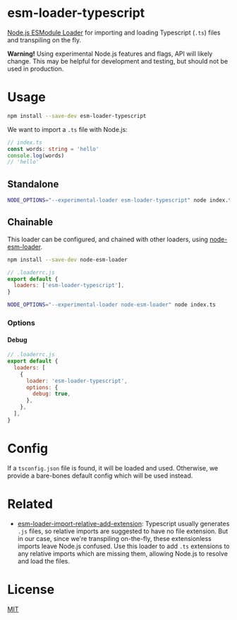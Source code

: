 # esm-loader-typescript

[Node.js ESModule Loader][node-loaders] for importing and loading
Typescript (`.ts`) files and transpiling on the fly.

**Warning!** Using experimental Node.js features and flags,
API will likely change. This may be helpful for development and testing,
but should not be used in production.

# Usage

```sh
npm install --save-dev esm-loader-typescript
```

We want to import a `.ts` file with Node.js:

```ts
// index.ts
const words: string = 'hello'
console.log(words)
// 'hello'
```

## Standalone

```sh
NODE_OPTIONS="--experimental-loader esm-loader-typescript" node index.ts
```

## Chainable

This loader can be configured, and chained with other loaders, using
[node-esm-loader][node-esm-loader].

```sh
npm install --save-dev node-esm-loader
```

```js
// .loaderrc.js
export default {
  loaders: ['esm-loader-typescript'],
}
```

```sh
NODE_OPTIONS="--experimental-loader node-esm-loader" node index.ts
```

### Options

#### Debug

```js
// .loaderrc.js
export default {
  loaders: [
    {
      loader: 'esm-loader-typescript',
      options: {
        debug: true,
      },
    },
  ],
}
```

# Config

If a `tsconfig.json` file is found, it will be loaded and used. Otherwise, we
provide a bare-bones default config which will be used instead.

# Related

- [esm-loader-import-relative-add-extension][esm-loader-import-relative-add-extension]:
  Typescript usually generates `.js` files, so relative imports are suggested
  to have no file extension. But in our case, since we're transpiling
  on-the-fly, these extensionless imports leave Node.js confused. Use this
  loader to add `.ts` extensions to any relative imports which are missing
  them, allowing Node.js to resolve and load the files.

# License

[MIT][mit-license]

[esm-loader-import-relative-add-extension]: https://github.com/brev/esm-loaders/tree/main/packages/esm-loader-import-relative-add-extension#readme
[mit-license]: https://mit-license.org/
[node-esm-loader]: https://github.com/sebamarynissen/node-esm-loader#readme
[node-loaders]: https://nodejs.org/api/esm.html#loaders

